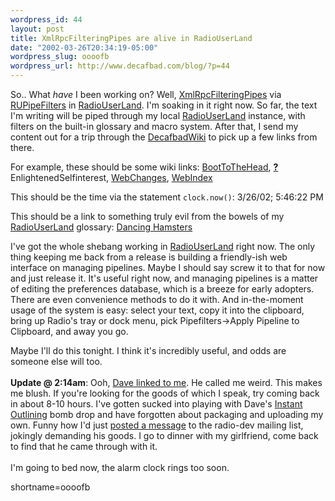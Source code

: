 ```yaml
--- 
wordpress_id: 44
layout: post
title: XmlRpcFilteringPipes are alive in RadioUserLand
date: "2002-03-26T20:34:19-05:00"
wordpress_slug: oooofb
wordpress_url: http://www.decafbad.com/blog/?p=44
---
```

So..  What <em>have</em> I been working on?  Well, <a href="http://www.decafbad.com/twiki/bin/view/Main/XmlRpcFilteringPipe">XmlRpcFilteringPipes</a> via <a href="http://www.decafbad.com/twiki/bin/view/Main/RUPipeFilters">RUPipeFilters</a> in <a href="http://www.decafbad.com/twiki/bin/view/Main/RadioUserLand">RadioUserLand</a>.  I'm soaking in it right now.  So far, the text I'm writing will be piped through my local <a href="http://www.decafbad.com/twiki/bin/view/Main/RadioUserLand">RadioUserLand</a> instance, with filters on the built-in glossary and macro system.  After that, I send my content out for a trip through the <a href="http://www.decafbad.com/twiki/bin/view/Main/DecafbadWiki">DecafbadWiki</a> to pick up a few links from there.<p>For example, these should be some wiki links:  <a href="http://www.decafbad.com/twiki/bin/view/Main/BootToTheHead">BootToTheHead</a>, <span style='background : ;'><a href="http://www.decafbad.com/twiki/bin/edit/Main/EnlightenedSelfinterest?topicparent=."><b>?</b></a><font color="">EnlightenedSelfinterest</font></span>, <a href="http://www.decafbad.com/twiki/bin/view/Main/WebChanges">WebChanges</a>, <a href="http://www.decafbad.com/twiki/bin/view/Main/WebIndex">WebIndex</a><p>This should be the time via the statement <code>clock.now()</code>: 3/26/02; 5:46:22 PM<p>This should be a link to something truly evil from the bowels of my <a href="http://www.decafbad.com/twiki/bin/view/Main/RadioUserLand">RadioUserLand</a> glossary: <a href="http://www.hamsterdance.com/">Dancing Hamsters</a><p>I've got the whole shebang working in <a href="http://www.decafbad.com/twiki/bin/view/Main/RadioUserLand">RadioUserLand</a> right now.  The only thing keeping me back from a release is building a friendly-ish web interface on managing pipelines.  Maybe I should say screw it to that for now and just release it.  It's useful right now, and managing pipelines is a matter of editing the preferences database, which is a breeze for early adopters.  There are even convenience methods to do it with.  And in-the-moment usage of the system is easy:  select your text, copy it into the clipboard, bring up Radio's tray or dock menu, pick Pipefilters->Apply Pipeline to Clipboard, and away you go.<p>Maybe I'll do this tonight.  I think it's incredibly useful, and odds are someone else will too.
<br /><br />
<b>Update @ 2:14am</b>:  Ooh, <a href="http://scriptingnews.userland.com/backissues/2002/03/26#l22fd24cb85118be484040146a8496563">Dave linked to me</a>.  He called me weird.  This makes me blush.  If you're looking for the goods of which I speak, try coming back in about 8-10 hours.  I've gotten sucked into playing with Dave's <a href="http://radio.outliners.com/beta">Instant Outlining</a> bomb drop and have forgotten about packaging and uploading my own.  Funny how I'd just <a href="http://groups.yahoo.com/group/radio-dev/message/5457">posted a message</a> to the radio-dev mailing list, jokingly demanding his goods.  I go to dinner with my girlfriend, come back to find that he  came through with it.
<br /><br />
I'm going to bed now, the alarm clock rings too soon.
<!--more-->
shortname=oooofb
